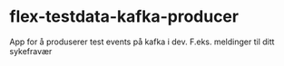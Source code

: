 # flex-testdata-kafka-producer

App for å produserer test events på kafka i dev. F.eks. meldinger til ditt sykefravær